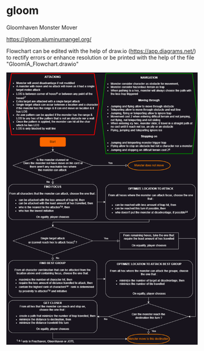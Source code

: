 # gloom
Gloomhaven Monster Mover

https://gloom.aluminumangel.org/

Flowchart can be edited with the help of draw.io (https://app.diagrams.net/) to rectify errors or enhance resolution or be printed with the help of the file "GloomIA_Flowchart.drawio"

![Gloom](GloomIA_Flowchart.png)  